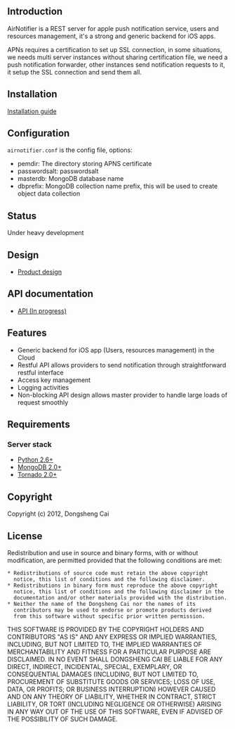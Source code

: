 ## Introduction
AirNotifier is a REST server for apple push notification service, users and resources management, it's a strong and generic backend for iOS apps.

APNs requires a certification to set up SSL connection, in some situations, we needs multi server instances without sharing certification file, we need a push notification forwarder, other instances send notification requests to it, it setup the SSL connection and send them all.

## Installation

[Installation guide](https://github.com/dongsheng/airnotifier/wiki/Installation)

## Configuration
`airnotifier.conf` is the config file, options:

- pemdir: The directory storing APNS certificate
- passwordsalt: passwordsalt
- masterdb: MongoDB database name
- dbprefix: MongoDB collection name prefix, this will be used to create object data collection

## Status
Under heavy development

## Design
- [Product design](https://github.com/dongsheng/airnotifier/wiki/Specification)

## API documentation
- [API (In progress)](https://github.com/dongsheng/airnotifier/wiki/API)

## Features
- Generic backend for iOS app (Users, resources management) in the Cloud
- Restful API allows providers to send notification through straightforward restful interface
- Access key management
- Logging activities
- Non-blocking API design allows master provider to handle large loads of request smoothly

## Requirements

### Server stack
- [Python 2.6+](http://www.python.org)
- [MongoDB 2.0+](http://www.mongodb.org/)
- [Tornado 2.0+](http://tornadoweb.org)

## Copyright
Copyright (c) 2012, Dongsheng Cai

## License

Redistribution and use in source and binary forms, with or without
modification, are permitted provided that the following conditions are met:

    * Redistributions of source code must retain the above copyright
      notice, this list of conditions and the following disclaimer.
    * Redistributions in binary form must reproduce the above copyright
      notice, this list of conditions and the following disclaimer in the
      documentation and/or other materials provided with the distribution.
    * Neither the name of the Dongsheng Cai nor the names of its 
      contributors may be used to endorse or promote products derived
      from this software without specific prior written permission.

THIS SOFTWARE IS PROVIDED BY THE COPYRIGHT HOLDERS AND CONTRIBUTORS "AS IS" AND
ANY EXPRESS OR IMPLIED WARRANTIES, INCLUDING, BUT NOT LIMITED TO, THE IMPLIED
WARRANTIES OF MERCHANTABILITY AND FITNESS FOR A PARTICULAR PURPOSE ARE
DISCLAIMED. IN NO EVENT SHALL DONGSHENG CAI BE LIABLE FOR ANY
DIRECT, INDIRECT, INCIDENTAL, SPECIAL, EXEMPLARY, OR CONSEQUENTIAL DAMAGES
(INCLUDING, BUT NOT LIMITED TO, PROCUREMENT OF SUBSTITUTE GOODS OR SERVICES;
LOSS OF USE, DATA, OR PROFITS; OR BUSINESS INTERRUPTION) HOWEVER CAUSED AND
ON ANY THEORY OF LIABILITY, WHETHER IN CONTRACT, STRICT LIABILITY, OR TORT
(INCLUDING NEGLIGENCE OR OTHERWISE) ARISING IN ANY WAY OUT OF THE USE OF THIS
SOFTWARE, EVEN IF ADVISED OF THE POSSIBILITY OF SUCH DAMAGE.
